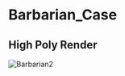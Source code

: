 # Barbarian_Case

 ## High Poly Render
![Barbarian2](https://github.com/mertlimerence/Barbarian_Case/assets/106449249/8348c62e-265d-41f6-967c-b66e8970cc98)
